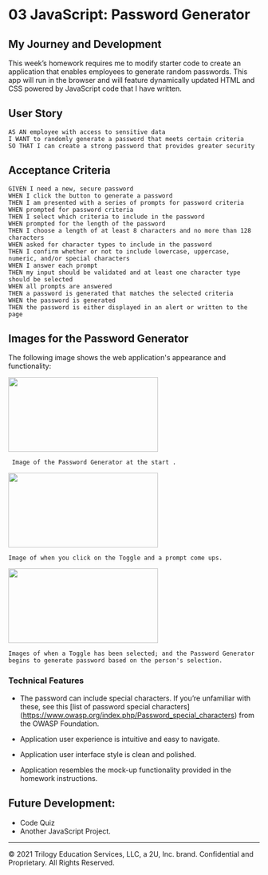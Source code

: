 # 03 JavaScript: Password Generator

## My Journey and Development

This week’s homework requires me to modify starter code to create an application that enables employees to generate random passwords.
This app will run in the browser and will feature dynamically updated HTML and CSS powered by JavaScript code that I have written. 



## User Story

```
AS AN employee with access to sensitive data
I WANT to randomly generate a password that meets certain criteria
SO THAT I can create a strong password that provides greater security
```

## Acceptance Criteria

```
GIVEN I need a new, secure password
WHEN I click the button to generate a password
THEN I am presented with a series of prompts for password criteria
WHEN prompted for password criteria
THEN I select which criteria to include in the password
WHEN prompted for the length of the password
THEN I choose a length of at least 8 characters and no more than 128 characters
WHEN asked for character types to include in the password
THEN I confirm whether or not to include lowercase, uppercase, numeric, and/or special characters
WHEN I answer each prompt
THEN my input should be validated and at least one character type should be selected
WHEN all prompts are answered
THEN a password is generated that matches the selected criteria
WHEN the password is generated
THEN the password is either displayed in an alert or written to the page
```

## Images for the Password Generator

The following image shows the web application's appearance and functionality:

<image src="https://user-images.githubusercontent.com/94832331/160288418-6101ef90-6ad4-41e2-a75a-37d8cf563f84.png" width=300 height=150> 
  
```
 Image of the Password Generator at the start .
  ```
  
<image src="https://user-images.githubusercontent.com/94832331/160288451-35fb896d-06b5-4b1a-8656-e1139311bd6e.png" width=300 height=150> 
 
  ```
 Image of when you click on the Toggle and a prompt come ups.
  ```
  
 <image src="https://user-images.githubusercontent.com/94832331/160288504-b74c8bef-3c6c-4ca8-af45-4fe9447f26b8.png" width=300 height=150> 
   
   ```
   Images of when a Toggle has been selected; and the Password Generator begins to generate password based on the person's selection. 
   ```


### Technical Features

* The password can include special characters. If you’re unfamiliar with these, see this [list of password special characters]  (https://www.owasp.org/index.php/Password_special_characters) from the OWASP Foundation.

* Application user experience is intuitive and easy to navigate.

* Application user interface style is clean and polished.

* Application resembles the mock-up functionality provided in the homework instructions.


## Future Development:

* Code Quiz
* Another JavaScript Project.

- - -
© 2021 Trilogy Education Services, LLC, a 2U, Inc. brand. Confidential and Proprietary. All Rights Reserved.
